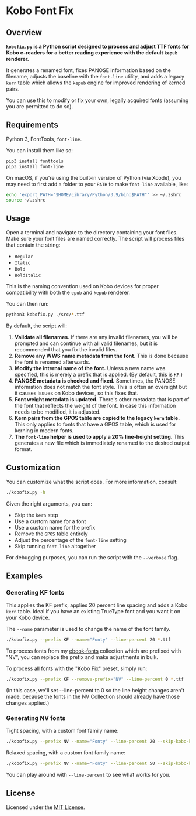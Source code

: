 # Kobo Font Fix

## Overview

**`kobofix.py` is a Python script designed to process and adjust TTF fonts for Kobo e-readers for a better reading experience with the default `kepub` renderer.**

It generates a renamed font, fixes PANOSE information based on the filename, adjusts the baseline with the `font-line` utility, and adds a legacy `kern` table which allows the `kepub` engine for improved rendering of kerned pairs.

You can use this to modify or fix your own, legally acquired fonts (assuming you are permitted to do so).

## Requirements

Python 3, FontTools, `font-line`.

You can install them like so:


```bash
pip3 install fonttools
pip3 install font-line
```

On macOS, if you're using the built-in version of Python (via Xcode), you may need to first add a folder to your `PATH` to make `font-line` available, like:

```bash
echo 'export PATH="$HOME/Library/Python/3.9/bin:$PATH"' >> ~/.zshrc
source ~/.zshrc
```

## Usage

Open a terminal and navigate to the directory containing your font files. Make sure your font files are named correctly. The script will process files that contain the string:

- `Regular`
- `Italic`
- `Bold`
- `BoldItalic`

This is the naming convention used on Kobo devices for proper compatibility with both the `epub` and `kepub` renderer.

You can then run:

```bash
python3 kobofix.py ./src/*.ttf
```

By default, the script will:

1. **Validate all filenames.** If there are any invalid filenames, you will be prompted and can continue with all valid filenames, but it is recommended that you fix the invalid files.
2. **Remove any WWS name metadata from the font.** This is done because the font is renamed afterwards.
3. **Modify the internal name of the font.** Unless a new name was specified, this is merely a prefix that is applied. (By default, this is `KF`.)
4. **PANOSE metadata is checked and fixed.** Sometimes, the PANOSE information does not match the font style. This is often an oversight but it causes issues on Kobo devices, so this fixes that.
5. **Font weight metadata is updated.** There's other metadata that is part of the font that reflects the weight of the font. In case this information needs to be modified, it is adjusted.
6. **Kern pairs from the GPOS table are copied to the legacy `kern` table.** This only applies to fonts that have a GPOS table, which is used for kerning in modern fonts.
7. **The `font-line` helper is used to apply a 20% line-height setting.** This generates a new file which is immediately renamed to the desired output format.

## Customization

You can customize what the script does. For more information, consult:

```bash
./kobofix.py -h
```

Given the right arguments, you can:
- Skip the `kern` step
- Use a custom name for a font
- Use a custom name for the prefix
- Remove the `GPOS` table entirely
- Adjust the percentage of the `font-line` setting
- Skip running `font-line` altogether

For debugging purposes, you can run the script with the `--verbose` flag.

## Examples

### Generating KF fonts

This applies the KF prefix, applies 20 percent line spacing and adds a Kobo `kern` table. Ideal if you have an existing TrueType font and you want it on your Kobo device.

The `--name` parameter is used to change the name of the font family.

```bash
./kobofix.py --prefix KF --name="Fonty" --line-percent 20 *.ttf
```

To process fonts from my [ebook-fonts](https://github.com/nicoverbruggen/ebook-fonts) collection which are prefixed with "NV", you can replace the prefix and make adjustments in bulk. 

To process all fonts with the "Kobo Fix" preset, simply run:

```bash
./kobofix.py --prefix KF --remove-prefix="NV" --line-percent 0 *.ttf
```

(In this case, we'll set --line-percent to 0 so the line height changes aren't made, because the fonts in the NV Collection should already have those changes applied.)

### Generating NV fonts

Tight spacing, with a custom font family name:

```bash
./kobofix.py --prefix NV --name="Fonty" --line-percent 20 --skip-kobo-kern *.ttf
```

Relaxed spacing, with a custom font family name:

```bash
./kobofix.py --prefix NV --name="Fonty" --line-percent 50 --skip-kobo-kern *.ttf
```

You can play around with `--line-percent` to see what works for you.

## License

Licensed under the [MIT License](/LICENSE).